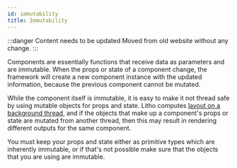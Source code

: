 ```yaml
---
id: immutability
title: Immutability
---
```


:::danger Content needs to be updated
Moved from old website without any change.
:::

Components are essentially functions that receive data as parameters and are immutable. When the props or state of a component change, the framework will create a new component instance with the updated information, because the previous component cannot be mutated.

While the component itself is immutable, it is easy to make it not thread safe by using mutable objects for props and state. Litho computes [layout on a background thread](/docs/asynchronous-layout), and if the objects that make up a component's props or state are mutated from another thread, then this may result in rendering different outputs for the same component.

You must keep your props and state either as primitive types which are inherently immutable, or if that's not possible make sure that the objects that you are using are immutable.
